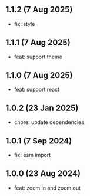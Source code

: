 ## 1.1.2 (7 Aug 2025)

* fix: style

## 1.1.1 (7 Aug 2025)

* feat: support theme

## 1.1.0 (7 Aug 2025)

* feat: support react

## 1.0.2 (23 Jan 2025)

* chore: update dependencies

## 1.0.1 (7 Sep 2024)

* fix: esm import

## 1.0.0 (23 Aug 2024)

* feat: zoom in and zoom out
